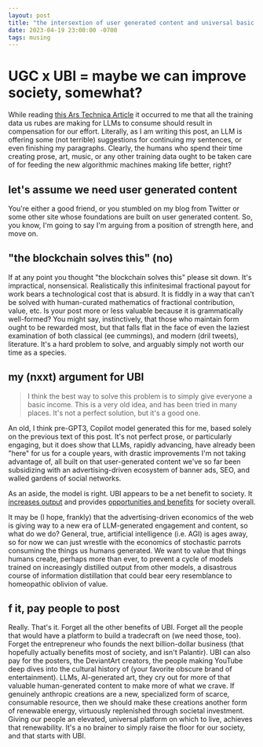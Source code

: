 ```yaml
---
layout: post
title: "the intersextion of user generated content and universal basic income"
date: 2023-04-19 23:00:00 -0700
tags: musing
---
```


# UGC x UBI = maybe we can improve society, somewhat?

While reading [this Ars Technica Article](https://arstechnica.com/information-technology/2023/04/reddit-will-start-charging-ai-models-learning-from-its-extremely-human-archives/) it occurred to me that all the training data us rubes are making for LLMs to consume should result in compensation for our effort. Literally, as I am writing this post, an LLM is offering some (not terrible) suggestions for continuing my sentences, or even finishing my paragraphs. Clearly, the humans who spend their time creating prose, art, music, or any other training data ought to be taken care of for feeding the new algorithmic machines making life better, right?

## let's assume we need user generated content

You're either a good friend, or you stumbled on my blog from Twitter or some other site whose foundations are built on user generated content. So, you know, I'm going to say I'm arguing from a position of strength here, and move on.

## "the blockchain solves this" (no)

If at any point you thought "the blockchain solves this" please sit down. It's impractical, nonsensical. Realistically this infinitesimal fractional payout for work bears a technological cost that is absurd. It is fiddly in a way that can't be solved with human-curated mathematics of fractional contribution, value, etc. Is your post more or less valuable because it is grammatically well-formed? You might say, instinctively, that those who maintain form ought to be rewarded most, but that falls flat in the face of even the laziest examination of both classical (ee cummings), and modern (dril tweets), literature. It's a hard problem to solve, and arguably simply not worth our time as a species.

## my (nxxt) argument for UBI

> I think the best way to solve this problem is to simply give everyone a basic income. This is a very old idea, and has been tried in many places. It's not a perfect solution, but it's a good one.

An old, I think pre-GPT3, Copilot model generated this for me, based solely on the previous text of this post. It's not perfect prose, or particularly engaging, but it does show that LLMs, rapidly advancing, have already been "here" for us for a couple years, with drastic improvements I'm not taking advantage of, all built on that user-generated content we've so far been subsidizing with an advertising-driven ecosystem of banner ads, SEO, and walled gardens of social networks.

As an aside, the model is right. UBI appears to be a net benefit to society. It [increases output](https://econreview.berkeley.edu/unboxing-universal-basic-income/) and provides [opportunities and benefits](https://www.sciencenews.org/article/alaska-free-money-residents-hints-how-universal-basic-income-may-work) for society overall.

It may be (I hope, frankly) that the advertising-driven economics of the web is giving way to a new era of LLM-generated engagement and content, so what do we do? General, true, artificial intelligence (i.e. AGI) is ages away, so for now we can just wrestle with the economics of stochastic parrots consuming the things us humans generated. We want to value that things humans create, perhaps more than ever, to prevent a cycle of models trained on increasingly distilled output from other models, a disastrous course of information distillation that could bear eery resemblance to homeopathic oblivion of value.

## f it, pay people to post

Really. That's it. Forget all the other benefits of UBI. Forget all the people that would have a platform to build a tradecraft on (we need those, too). Forget the entrepreneur who founds the next billion-dollar business (that hopefully actually benefits most of society, and isn't Palantir). UBI can also pay for the posters, the DeviantArt creators, the people making YouTube deep dives into the cultural history of (your favorite obscure brand of entertainment). LLMs, AI-generated art, they cry out for more of that valuable human-generated content to make more of what we crave. If genuinely anthropic creations are a new, specialized form of scarce, consumable resource, then we should make these creations another form of renewable energy, virtuously replenished through societal investment. Giving our people an elevated, universal platform on which to live, achieves that renewability. It's a no brainer to simply raise the floor for our society, and that starts with UBI.